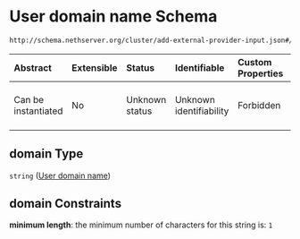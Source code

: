 # User domain name Schema

```txt
http://schema.nethserver.org/cluster/add-external-provider-input.json#/properties/domain
```



| Abstract            | Extensible | Status         | Identifiable            | Custom Properties | Additional Properties | Access Restrictions | Defined In                                                                                           |
| :------------------ | :--------- | :------------- | :---------------------- | :---------------- | :-------------------- | :------------------ | :--------------------------------------------------------------------------------------------------- |
| Can be instantiated | No         | Unknown status | Unknown identifiability | Forbidden         | Allowed               | none                | [add-external-provider-input.json*](cluster/add-external-provider-input.json "open original schema") |

## domain Type

`string` ([User domain name](add-external-provider-input-properties-user-domain-name.md))

## domain Constraints

**minimum length**: the minimum number of characters for this string is: `1`
